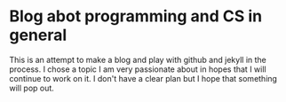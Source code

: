 # Blog abot programming and CS in general

This is an attempt to make a blog and play with github and jekyll in the process.
I chose a topic I am very passionate about in hopes that I will continue to work on it. I don't have a clear plan but I hope that something will pop out.
